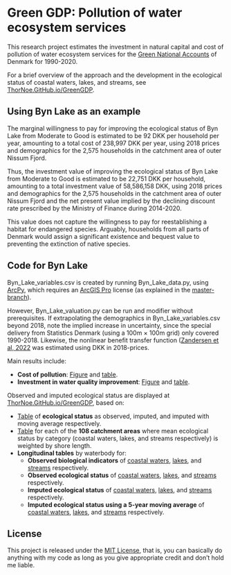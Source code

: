 # Green GDP: Pollution of water ecosystem services
This research project estimates the investment in natural capital and cost of pollution of water ecosystem services for the [Green National Accounts](https://susy.ku.dk/research/developing-and-implementing-green-national-accounts-and-the-green-gdp) of Denmark for 1990-2020. 

For a brief overview of the approach and the development in the ecological status of coastal waters, lakes, and streams, see [ThorNoe.GitHub.io/GreenGDP](https://thornoe.github.io/GreenGDP).

## Using Byn Lake as an example
The marginal willingness to pay for improving the ecological status of Byn Lake from Moderate to Good is estimated to be 92 DKK per household per year, amounting to a total cost of 238,997 DKK per year, using 2018 prices and demographics for the 2,575 households in the catchment area of outer Nissum Fjord.

Thus, the investment value of improving the ecological status of Byn Lake from Moderate to Good is estimated to be 22,751 DKK per household, amounting to a total investment value of 58,586,158 DKK, using 2018 prices and demographics for the 2,575 households in the catchment area of outer Nissum Fjord and the net present value implied by the declining discount rate prescribed by the Ministry of Finance during 2014-2020.

This value does not capture the willingness to pay for reestablishing a habitat for endangered species. Arguably, households from all parts of Denmark would assign a significant existence and bequest value to preventing the extinction of native species.

## Code for Byn Lake
Byn_Lake_variables.csv is created by running Byn_Lake_data.py, using [ArcPy](https://developers.arcgis.com/documentation/arcgis-add-ins-and-automation/arcpy), which requires an [ArcGIS Pro](https://www.esri.com/en-us/arcgis/products/arcgis-pro/overview) license (as explained in the [master-branch](https://github.com/ThorNoe/GreenGDP)).

However, Byn_Lake_valuation.py can be run and modifier without prerequisites. If extrapolating the demographics in Byn_Lake_variables.csv beyond 2018, note the implied increase in uncertainty, since the special delivery from Statistics Denmark (using a 100m × 100m grid) only covered 1990-2018. Likewise, the nonlinear benefit transfer function ([Zandersen et al, 2022](https://dce.au.dk/udgivelser/vr/nr-451-500/abstracts/no-486-socio-economic-benefits-of-improved-water-quality-development-and-use-of-meta-analysis-function-for-benefit-transfer) was estimated using DKK in 2018-prices.


Main results include:
- **Cost of pollution**: [Figure](https://github.com/thornoe/GreenGDP/blob/master/gis/output/all_cost.pdf) and [table](https://github.com/thornoe/GreenGDP/blob/master/gis/output/all_cost.csv).
- **Investment in water quality improvement**: [Figure](https://github.com/thornoe/GreenGDP/blob/master/gis/output/all_investment.pdf) and [table](https://github.com/thornoe/GreenGDP/blob/master/gis/output/all_investment.csv).

Observed and imputed ecological status are displayed at [ThorNoe.GitHub.io/GreenGDP](https://thornoe.github.io/GreenGDP), based on:
- [Table](https://github.com/thornoe/GreenGDP/raw/master/gis/output/all_eco_LessThanGood.xlsx) of **ecological status** as observed, imputed, and imputed with moving average respectively. 
- [Table](https://github.com/thornoe/GreenGDP/blob/master/gis/output/all_eco_imp.csv) for each of the **108 catchment areas** where mean ecological status by category (coastal waters, lakes, and streams respectively) is weighted by shore length.
- **Longitudinal tables** by waterbody for:
  - **Observed biological indicators** of [coastal waters](https://github.com/thornoe/GreenGDP/blob/master/gis/output/coastal_ind_obs.csv), [lakes](https://github.com/thornoe/GreenGDP/blob/master/gis/output/lakes_ind_obs.csv), and [streams](https://github.com/thornoe/GreenGDP/blob/master/gis/output/streams_ind_obs.csv) respectively.
  - **Observed ecological status** of [coastal waters](https://github.com/thornoe/GreenGDP/blob/master/gis/output/coastal_eco_obs.csv), [lakes](https://github.com/thornoe/GreenGDP/blob/master/gis/output/lakes_eco_obs.csv), and [streams](https://github.com/thornoe/GreenGDP/blob/master/gis/output/streams_eco_obs.csv) respectively.
  - **Imputed ecological status** of [coastal waters](https://github.com/thornoe/GreenGDP/blob/master/gis/output/coastal_eco_imp.csv), [lakes](https://github.com/thornoe/GreenGDP/blob/master/gis/output/lakes_eco_imp.csv), and [streams](https://github.com/thornoe/GreenGDP/blob/master/gis/output/streams_eco_imp.csv) respectively.
  - **Imputed ecological status using a 5-year moving average** of [coastal waters](https://github.com/thornoe/GreenGDP/blob/master/gis/output/coastal_eco_imp_MA.csv), [lakes](https://github.com/thornoe/GreenGDP/blob/master/gis/output/lakes_eco_imp_MA.csv), and [streams](https://github.com/thornoe/GreenGDP/blob/master/gis/output/streams_eco_imp_MA.csv) respectively.

## License
This project is released under the [MIT License](https://github.com/thornoe/GreenGDP/blob/master/LICENSE), that is, you can basically do anything with my code as long as you give appropriate credit and don’t hold me liable.
